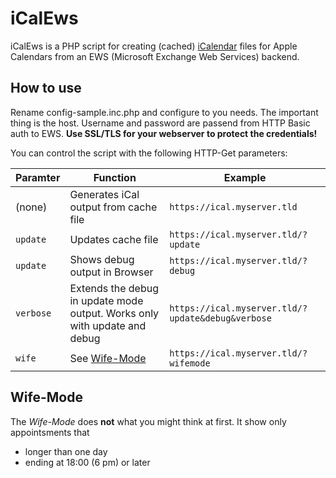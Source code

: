 # iCalEws

iCalEws is a PHP script for creating (cached) [iCalendar](https://tools.ietf.org/html/rfc5545) files for Apple Calendars from an EWS (Microsoft Exchange Web Services) backend.

## How to use

Rename config-sample.inc.php and configure to you needs. The important thing is the host. Username and password are passend from HTTP Basic auth to EWS.
**Use SSL/TLS for your webserver to protect the credentials!**

You can control the script with the following HTTP-Get parameters:

Paramter | Function | Example
--- | --- | ---
(none) | Generates iCal output from cache file | `https://ical.myserver.tld`
`update` | Updates cache file | `https://ical.myserver.tld/?update`
`update` | Shows debug output in Browser | `https://ical.myserver.tld/?debug`
`verbose` | Extends the debug in update mode output. Works only with update and debug | `https://ical.myserver.tld/?update&debug&verbose`
`wife` | See [Wife-Mode](##Wife-Mode) | `https://ical.myserver.tld/?wifemode`

## Wife-Mode

The _Wife-Mode_ does **not** what you might think at first. It show only appointsments that 
 * longer than one day
 * ending at 18:00 (6 pm) or later